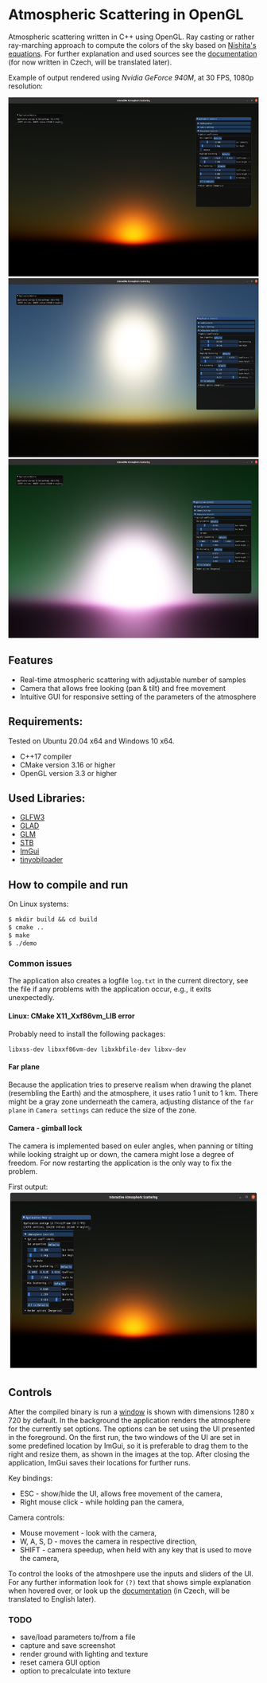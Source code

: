 # Atmospheric Scattering in OpenGL
Atmospheric scattering written in C++ using OpenGL. Ray casting or rather ray-marching approach to compute the colors of the sky based on [Nishita's equations](https://dl.acm.org/doi/10.1145/166117.166140). For further explanation and used sources see the [documentation](doc/doc_CZ.pdf) (for now written in Czech, will be translated later).  
  
Example of output rendered using _Nvidia GeForce 940M_, at 30 FPS, 1080p resolution:

<p align="center">
<img src="images/02_after_resize.png" width="640" height="360">
<img src="images/03_daylight.png" width="640" height="360">
<img src="images/06_custom.png" width="640" height="360">
</p>

## Features
* Real-time atmospheric scattering with adjustable number of samples
* Camera that allows free looking (pan & tilt) and free movement
* Intuitive GUI for responsive setting of the parameters of the atmosphere

## Requirements:
Tested on Ubuntu 20.04 x64 and Windows 10 x64.

* C++17 compiler
* CMake version 3.16 or higher
* OpenGL version 3.3 or higher

## Used Libraries:
* [GLFW3](https://www.glfw.org/)
* [GLAD](https://github.com/Dav1dde/glad)
* [GLM](https://github.com/g-truc/glm)
* [STB](https://github.com/nothings/stb)
* [ImGui](https://github.com/ocornut/imgui)
* [tinyobjloader](https://github.com/tinyobjloader/tinyobjloader)

## How to compile and run
On Linux systems:
```
$ mkdir build && cd build
$ cmake ..
$ make
$ ./demo
```

### Common issues
The application also creates a logfile `log.txt` in the current directory, see the file if any problems with the application occur, e.g., it exits unexpectedly.

#### Linux: CMake X11_Xxf86vm_LIB error
Probably need to install the following packages:
```
libxss-dev libxxf86vm-dev libxkbfile-dev libxv-dev
```
#### Far plane
Because the application tries to preserve realism when drawing the planet (resembling the Earth) and the atmosphere, it uses ratio 1 unit to 1 km. There might be a gray zone underneath the camera, adjusting distance of the `far plane` in `Camera settings` can reduce the size of the zone. 

#### Camera - gimball lock
The camera is implemented based on euler angles, when panning or tilting while looking straight up or down, the camera might lose a degree of freedom. For now restarting the application is the only way to fix the problem.  
  
First output:
<img src="images/01_after_init.png" width="640" height="360">

## Controls
After the compiled binary is run a [window](images/01_after_init.png) is shown with dimensions 1280 x 720 by default. In the background the application renders the atmosphere for the currently set options. The options can be set using the UI presented in the foreground. On the first run, the two windows of the UI are set in some predefined location by ImGui, so it is preferable to drag them to the right and resize them, as shown in the images at the top. After closing the application, ImGui saves their locations for further runs.

Key bindings: 
* ESC - show/hide the UI, allows free movement of the camera,
* Right mouse click - while holding pan the camera,

Camera controls:
* Mouse movement - look with the camera,
* W, A, S, D - moves the camera in respective direction,
* SHIFT - camera speedup, when held with any key that is used to move the camera,

To control the looks of the atmoshpere use the inputs and sliders of the UI. For any further information look for `(?)` text that shows simple explanation when hovered over, or look up the [documentation](doc/doc_CZ.pdf) (in Czech, will be translated to English later).


### TODO
- save/load parameters to/from a file
- capture and save screenshot
- render ground with lighting and texture
- reset camera GUI option
- option to precalculate into texture
